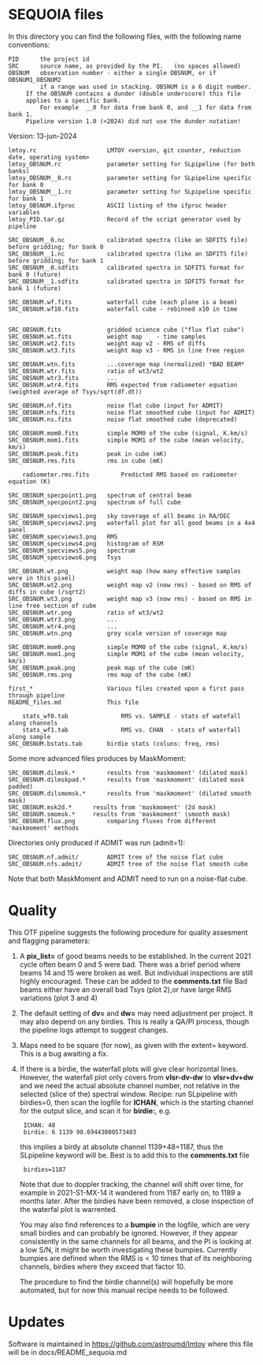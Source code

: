 # SEQUOIA files

In this directory you can find the following files, with the following name conventions:

    PID      the project id
    SRC      source name, as provided by the PI.   (no spaces allowed)
    OBSNUM   observation number - either a single OBSNUM, or if OBSNUM1_OBSNUM2
             if a range was used in stacking. OBSNUM is a 6 digit number.
	     If the OBSNUM contains a dunder (double underscore) this file
	     applies to a specific bank.
             For example  __0 for data from bank 0, and __1 for data from bank 1.
	     Pipeline version 1.0 (<2024) did not use the dunder notation!
        
Version:  13-jun-2024

	lmtoy.rc                    LMTOY <version, git counter, reduction date, operating system>
	lmtoy_OBSNUM.rc             parameter setting for SLpipeline (for both banks)
	lmtoy_OBSNUM__0.rc          parameter setting for SLpipeline specific for bank 0
	lmtoy_OBSNUM__1.rc          parameter setting for SLpipeline specific for bank 1
	lmtoy_OBSNUM.ifproc         ASCII listing of the ifproc header variables
	lmtoy_PID.tar.gz            Record of the script generator used by pipeline

	SRC_OBSNUM__0.nc            calibrated spectra (like an SDFITS file) before gridding; for bank 0
	SRC_OBSNUM__1.nc            calibrated spectra (like an SDFITS file) before gridding; for bank 1
	SRC_OBSNUM__0.sdfits        calibrated spectra in SDFITS format for bank 0 (future)
	SRC_OBSNUM__1.sdfits        calibrated spectra in SDFITS format for bank 1 (future)

	SRC_OBSNUM.wf.fits          waterfall cube (each plane is a beam)
	SRC_OBSNUM.wf10.fits        waterfall cube - rebinned x10 in time
	

	SRC_OBSNUM.fits             gridded science cube ("flux flat cube")
	SRC_OBSNUM.wt.fits          weight map    - time samples
	SRC_OBSNUM.wt2.fits         weight map v2 - RMS of diffs
	SRC_OBSNUM.wt3.fits         weight map v3 - RMS in line free region

	SRC_OBSNUM.wtn.fits         ...coverage map (normalized) *BAD BEAM*
	SRC_OBSNUM.wtr.fits         ratio of wt3/wt2
	SRC_OBSNUM.wtr3.fits        ...
	SRC_OBSNUM.wtr4.fits        RMS expected from radiometer equation (weighted average of Tsys/sqrt(df.dt))
	
	SRC_OBSNUM.nf.fits          noise flat cube (input for ADMIT)
	SRC_OBSNUM.nfs.fits         noise flat smoothed cube (input for ADMIT)
	SRC_OBSNUM.ns.fits          noise flat smoothed cube (deprecated)

	SRC_OBSNUM.mom0.fits        simple MOM0 of the cube (signal, K.km/s)
	SRC_OBSNUM.mom1.fits        simple MOM1 of the cube (mean velocity, km/s)
	SRC_OBSNUM.peak.fits        peak in cube (mK)
	SRC_OBSNUM.rms.fits         rms in cube (mK)

        radiometer.rms.fits         Predicted RMS based on radiometer equation (K)
	
	SRC_OBSNUM_specpoint1.png   spectrum of central beam
	SRC_OBSNUM_specpoint2.png   spectrum of full cube

	SRC_OBSNUM_specviews1.png   sky coverage of all beams in RA/DEC
	SRC_OBSNUM_specviews2.png   waterfall plot for all good beams in a 4x4 panel
	SRC_OBSNUM_specviews3.png   RMS
	SRC_OBSNUM_specviews4.png   histogram of RSM
	SRC_OBSNUM_specviews5.png   spectrum 
	SRC_OBSNUM_specviews6.png   Tsys
	
	SRC_OBSNUM.wt.png           weight map (how many effective samples were in this pixel)
	SRC_OBSNUM.wt2.png          weight map v2 (now rms) - based on RMS of diffs in cube (/sqrt2)
	SRC_OBSNUM.wt3.png          weight map v3 (now rms) - based on RMS in line free section of cube
	SRC_OBSNUM.wtr.png          ratio of wt3/wt2
	SRC_OBSNUM.wtr3.png         ...
	SRC_OBSNUM.wtr4.png         ...
	SRC_OBSNUM.wtn.png          grey scale version of coverage map
	
	SRC_OBSNUM.mom0.png         simple MOM0 of the cube (signal, K.km/s)
	SRC_OBSNUM.mom1.png         simple MOM1 of the cube (mean velocity, km/s)
	SRC_OBSNUM.peak.png         peak map of the cube (mK)
	SRC_OBSNUM.rms.png          rms map of the cube (mK)

	first_*                     Various files created upon a first pass through pipeline
	README_files.md             This file

        stats_wf0.tab               RMS vs. SAMPLE - stats of watefall along channels
        stats_wf1.tab               RMS vs. CHAN  - stats of waterfall along sample
	SRC_OBSNUM.bstats.tab       birdie stats (coluns: freq, rms)

Some more advanced files produces by MaskMoment:

	SRC_OBSNUM.dilmsk.*         results from 'maskmoment' (dilated mask)
	SRC_OBSNUM.dilmskpad.*      results from 'maskmoment' (dilated mask padded)
	SRC_OBSNUM.dilsmomsk.*	    results from 'maskmoment' (dilated smooth mask)
	SRC_OBSNUM.msk2d.*	    results from 'maskmoment' (2d mask)
	SRC_OBSNUM.smomsk.*	    results from 'maskmoment' (smooth mask)
	SRC_OBSNUM.flux.png         comparing fluxes from different 'maskmoment' methods


Directories only produced if ADMIT was run (admit=1):

	SRC_OBSNUM.nf.admit/        ADMIT tree of the noise flat cube
	SRC_OBSNUM.nfs.admit/       ADMIT tree of the noise flat smooth cube


Note that both MaskMoment and ADMIT need to run on a noise-flat cube.


# Quality

This OTF pipeline suggests the following procedure for quality assesment and flagging parameters:

1. A **pix_list=** of good beams needs to be established. In the current 2021 cycle often
   beam 0 and 5 were bad. There was a brief period where beams 14 and 15 were
   broken as well. But individual inspections are still highly encouraged. These
   can be added to the **comments.txt** file
   Bad beams either have an overall bad Tsys (plot 2),or have large RMS variations
   (plot 3 and 4)
   
2. The default setting of **dv=** and **dw=** may need adjustment per project. It may also
   depend on any birdies. This is really a QA/PI process, though the pipeline logs attempt
   to suggest changes.

3. Maps need to be square (for now), as given with the extent= keyword.
   This is a bug awaiting a fix.

4. If there is a birdie, the waterfall plots will give clear horizontal lines. 
   However, the waterfall plot only covers from **vlsr-dv-dw** to **vlsr+dv+dw**
   and we need the actual absolute channel number, not relative in the selected
   (slice of the) spectral window.
   Recipe:    run SLpipeline with birdies=0, then scan the logfile for **ICHAN**, which is
   the starting channel for the output slice, and scan it for **birdie:**, e.g.
   
        ICHAN: 48
        birdie: 6 1139 98.69443800573403
		
   this implies a birdy at absolute channel 1139+48=1187, thus the SLpipeline 
   keyword will be. Best is to add this to the **comments.txt** file
   
        birdies=1187
		
   Note that due to doppler tracking, the channel will shift over time, for example
   in 2021-S1-MX-14 it wandered from 1187 early on, to 1189 a months later.
   After the birdies have been removed, a close inspection of the waterfal plot
   is warrented.

   You may also find references to a **bumpie** in the logfile, which are very small birdies
   and can probably be ignored. However, if they appear consistently in the same channels
   for all beams, and the PI is looking at a low S/N, it might be worth investigating
   these bumpies. Currently bumpies are defined when the RMS is < 10 times that of its
   neighboring channels, birdies where they exceed that factor 10.
   
   The procedure to find the birdie channel(s) will hopefully be more automated, but
   for now this manual recipe needs to be followed.
   
# Updates

Software is maintained in https://github.com/astroumd/lmtoy where this file will be in docs/README_sequoia.md

